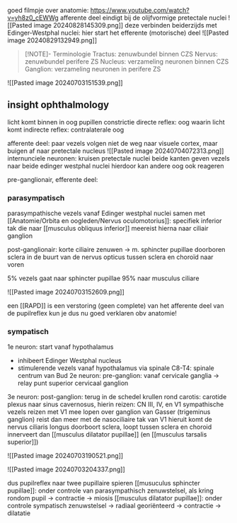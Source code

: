 goed filmpje over anatomie: https://www.youtube.com/watch?v=yh8z0_cEWWg
afferente deel eindigt bij de olijfvormige pretectale nuclei
![[Pasted image 20240828145309.png]]
deze verbinden beiderzijds met Edinger-Westphal nuclei: hier start het efferente (motorische) deel
![[Pasted image 20240829132949.png]]

> [!NOTE]- Terminologie
> Tractus: zenuwbundel binnen CZS
> Nervus: zenuwbundel perifere ZS
> Nucleus: verzameling neuronen binnen CZS
> Ganglion: verzameling neuronen in perifere ZS

![[Pasted image 20240703151539.png]]
## insight ophthalmology
licht komt binnen in oog
pupillen constrictie
directe reflex: oog waarin licht komt
indirecte reflex: contralaterale oog

afferente deel:
paar vezels volgen niet de weg naar visuele cortex, maar buigen af naar pretectale nucleus
![[Pasted image 20240704072313.png]]
internunciele neuronen: kruisen
pretectale nuclei beide kanten geven vezels naar beide edinger westphal nuclei
hierdoor kan andere oog ook reageren

pre-ganglionair, efferente deel:
### parasympatisch
parasympathische vezels vanaf Edinger westphal nuclei
samen met [[Anatomie/Orbita en oogleden/Nervus oculomotorius]]: specifiek inferior tak die naar [[musculus obliquus inferior]] meereist 
hierna naar ciliair ganglion

post-ganglionair:
korte ciliaire zenuwen -> m. sphincter pupillae
doorboren sclera in de buurt van de nervus opticus
tussen sclera en choroïd naar voren

5% vezels gaat naar sphincter pupillae
95% naar musculus ciliare


![[Pasted image 20240703152609.png]]

een [[RAPD]] is een verstoring (geen complete) van het afferente deel van de pupilreflex
kun je dus nu goed verklaren obv anatomie!

### sympatisch 
1e neuron:  start vanaf hypothalamus
- inhibeert Edinger Westphal nucleus
- stimulerende vezels vanaf hypothalamus via spinale C8-T4: spinale centrum van Bud
2e neuron: pre-ganglion:
vanaf cervicale ganglia -> relay punt superior cervicaal ganglion

3e neuron: post-ganglion:
terug in de schedel
krullen rond carotis: carotide plexus
naar sinus cavernosus, hierin reizen: CN III, IV, en V1
sympathische vezels reizen met V1 mee
lopen over ganglion van Gasser (trigeminus ganglion)
reist dan meer met de nasociliaire tak van V1
hieruit komt de nervus ciliaris longus
doorboort sclera, loopt tussen sclera en choroid
innerveert dan [[musculus dilatator pupillae]] (en [[musculus tarsalis superior]])

![[Pasted image 20240703190521.png]]

![[Pasted image 20240703204337.png]]

dus pupilreflex
naar twee pupillaire spieren
[[musuculus sphincter pupillae]]: onder controle van parasympathisch zenuwstelsel, als kring rondom pupil -> contractie -> miosis
[[musculus dilatator pupillae]]: onder controle sympatisch zenuwstelsel -> radiaal georiënteerd -> contractie -> dilatatie
